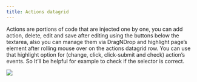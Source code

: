 ```yaml
---
title: Actions datagrid
---
```


Actions are portions of code that are injected one by one, you can add action, delete, edit and save after editing using the buttons below the textarea, also you can manage them via DragNDrop and highlight page’s element after rolling mouse over on the actions datagrid row. You can use that highlight option for (change, click, click-submit and check) action’s events. So It’ll be helpful for example to check if the selector is correct. 

![](/images/Actions.jpg)